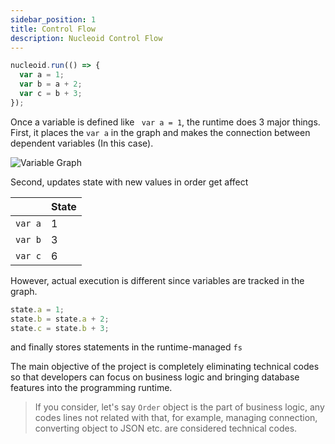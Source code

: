 ```yaml
---
sidebar_position: 1
title: Control Flow
description: Nucleoid Control Flow
---
```


```javascript
nucleoid.run(() => {
  var a = 1;
  var b = a + 2;
  var c = b + 3;
});
```

Once a variable is defined like ` var a = 1`, the runtime does 3 major things. First, it places the `var a` in the graph and makes the connection between dependent variables (In this case).

![Variable Graph](../../static/media/variable-graph.drawio.png)

Second, updates state with new values in order get affect

|         | State |
| ------- | ----- |
| `var a` | 1     |
| `var b` | 3     |
| `var c` | 6     |

However, actual execution is different since variables are tracked in the graph.

```javascript
state.a = 1;
state.b = state.a + 2;
state.c = state.b + 3;
```

and finally stores statements in the runtime-managed `fs`

The main objective of the project is completely eliminating technical codes so that developers can focus on business logic and bringing database features into the programming runtime.

> If you consider, let's say `Order` object is the part of business logic, any codes lines not related with that, for example, managing connection, converting object to JSON etc. are considered technical codes.
